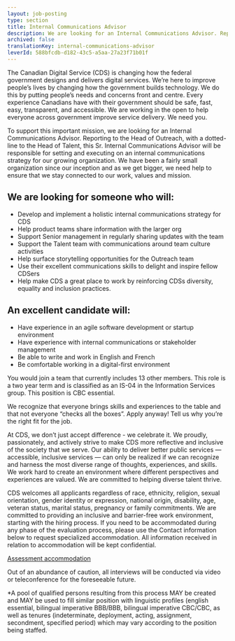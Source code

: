 ```yaml
---
layout: job-posting
type: section
title: Internal Communications Advisor
description: We are looking for an Internal Communications Advisor. Reporting to the Head of Outreach, with a dotted-line to the Head of Talent, this Sr. Internal Communications Advisor will be responsible for setting and executing on an internal communications strategy for our growing organization.
archived: false
translationKey: internal-communications-advisor
leverId: 588bfcdb-d182-43c5-a5aa-27a23f71b01f
---
```

The Canadian Digital Service (CDS) is changing how the federal government designs and delivers digital services. We’re here to improve people’s lives by changing how the government builds technology. We do this by putting people’s needs and concerns front and centre. Every experience Canadians have with their government should be safe, fast, easy, transparent, and accessible. We are working in the open to help everyone across government improve service delivery. We need you.

To support this important mission, we are looking for an Internal Communications Advisor. Reporting to the Head of Outreach, with a dotted-line to the Head of Talent, this Sr. Internal Communications Advisor will be responsible for setting and executing on an internal communications strategy for our growing organization. We have been a fairly small organization since our inception and as we get bigger, we need help to ensure that we stay connected to our work, values and mission. 

## We are looking for someone who will:

* Develop and implement  a holistic internal communications strategy for CDS
* Help product teams share information with the larger org
* Support Senior management in regularly sharing updates with the team
* Support the Talent team with communications around team culture activities
* Help surface storytelling opportunities for the Outreach team
* Use their excellent communications skills to delight and inspire fellow CDSers
* Help make CDS a great place to work by reinforcing CDSs diversity, equality and inclusion practices. 


## An excellent candidate will: 

* Have experience in an agile software development or startup environment 
* Have experience with internal communications or stakeholder management
* Be able to write and work in English and French
* Be comfortable working in a digital-first environment

You would join a team that currently includes 13 other members. This role is a two year term and is classified as an IS-04 in the Information Services group. This position is CBC essential. 

We recognize that everyone brings skills and experiences to the table and that not everyone “checks all the boxes”. Apply anyway! Tell us why you’re the right fit for the job.

At CDS, we don’t just accept difference - we celebrate it. We proudly, passionately, and actively strive to make CDS more reflective and inclusive of the society that we serve. Our ability to deliver better public services — accessible, inclusive services — can only be realized if we can recognize and harness the most diverse range of thoughts, experiences, and skills. We work hard to create an environment where different perspectives and experiences are valued. We are committed to helping diverse talent thrive.

CDS welcomes all applicants regardless of race, ethnicity, religion, sexual orientation, gender identity or expression, national origin, disability, age, veteran status, marital status, pregnancy or family commitments. We are committed to providing an inclusive and barrier-free work environment, starting with the hiring process. If you need to be accommodated during any phase of the evaluation process, please use the Contact information below to request specialized accommodation. All information received in relation to accommodation will be kept confidential.

[Assessment accommodation](https://www.canada.ca/en/public-service-commission/services/assessment-accommodation-page.html)

Out of an abundance of caution, all interviews will be conducted via video or teleconference for the foreseeable future.

*A pool of qualified persons resulting from this process MAY be created and MAY be used to fill similar position with linguistic profiles (english essential, bilingual imperative BBB/BBB, bilingual imperative CBC/CBC, as well as tenures (indeterminate, deployment, acting, assignment, secondment, specified period) which may vary according to the position being staffed.
